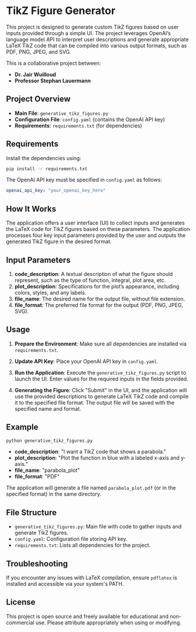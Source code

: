 # TikZ Figure Generator

This project is designed to generate custom TikZ figures based on user inputs provided through a simple UI. The project leverages OpenAI’s language model API to interpret user descriptions and generate appropriate LaTeX TikZ code that can be compiled into various output formats, such as PDF, PNG, JPEG, and SVG.

This is a collaborative project between:
- **Dr. Jair Wuilloud**
- **Professor Stephan Lauermann**

## Project Overview

- **Main File**: `generative_tikz_figures.py`
- **Configuration File**: `config.yaml` (contains the OpenAI API key)
- **Requirements**: `requirements.txt` (for dependencies)

## Requirements

Install the dependencies using:

```bash
pip install -r requirements.txt
```

The OpenAI API key must be specified in `config.yaml` as follows:

```yaml
openai_api_key: "your_openai_key_here"
```

## How It Works

The application offers a user interface (UI) to collect inputs and generates the LaTeX code for TikZ figures based on these parameters. The application processes four key input parameters provided by the user and outputs the generated TikZ figure in the desired format.

## Input Parameters

1. **code_description**: A textual description of what the figure should represent, such as the type of function, integral, plot area, etc.
2. **plot_description**: Specifications for the plot’s appearance, including colors, styles, and any labels.
3. **file_name**: The desired name for the output file, without file extension.
4. **file_format**: The preferred file format for the output (PDF, PNG, JPEG, SVG).

## Usage

1. **Prepare the Environment**: Make sure all dependencies are installed via `requirements.txt`.
   
2. **Update API Key**: Place your OpenAI API key in `config.yaml`.

3. **Run the Application**:
   Execute the `generative_tikz_figures.py` script to launch the UI. Enter values for the required inputs in the fields provided. 
   
4. **Generating the Figure**: Click "Submit" in the UI, and the application will use the provided descriptions to generate LaTeX TikZ code and compile it to the specified file format. The output file will be saved with the specified name and format.

## Example

```bash
python generative_tikz_figures.py
```

- **code_description**: "I want a TikZ code that shows a parabola."
- **plot_description**: "Plot the function in blue with a labeled x-axis and y-axis."
- **file_name**: "parabola_plot"
- **file_format**: "PDF"

The application will generate a file named `parabola_plot.pdf` (or in the specified format) in the same directory.

## File Structure

- `generative_tikz_figures.py`: Main file with code to gather inputs and generate TikZ figures.
- `config.yaml`: Configuration file storing API key.
- `requirements.txt`: Lists all dependencies for the project.

## Troubleshooting

If you encounter any issues with LaTeX compilation, ensure `pdflatex` is installed and accessible via your system's PATH.

## License

This project is open source and freely available for educational and non-commercial use. Please attribute appropriately when using or modifying.
